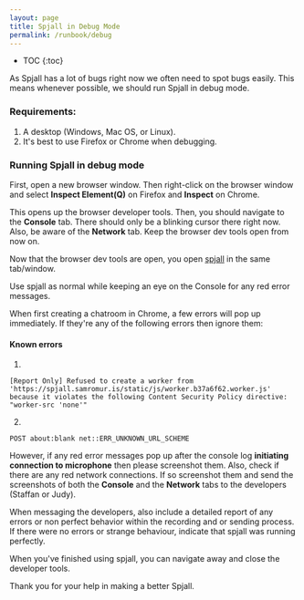 ```yaml
---
layout: page
title: Spjall in Debug Mode
permalink: /runbook/debug
---
```


* TOC
{:toc}

As Spjall has a lot of bugs right now we often need to spot bugs easily. This
means whenever possible, we should run Spjall in debug mode. 

### Requirements: 
1. A desktop (Windows, Mac OS, or Linux).
2. It's best to use Firefox or Chrome when debugging.


### Running Spjall in debug mode
First, open a new browser window. Then right-click on the browser window and
select **Inspect Element(Q)** on Firefox and **Inspect** on Chrome.

This opens up the browser developer tools. Then, you should navigate to the
**Console** tab. There should only be a blinking cursor there right now. Also,
be aware of the **Network** tab. Keep the browser dev tools open from now on.

Now that the browser dev tools are open, you open [spjall][spjall-url] in the
same tab/window.

Use spjall as normal while keeping an eye on the Console for any red error
messages.

When first creating a chatroom in Chrome, a few errors will pop up immediately.
If they're any of the following errors then ignore them:

#### Known errors

1. 
```
[Report Only] Refused to create a worker from 'https://spjall.samromur.is/static/js/worker.b37a6f62.worker.js' because it violates the following Content Security Policy directive: "worker-src 'none'"
```

2. 
```
POST about:blank net::ERR_UNKNOWN_URL_SCHEME
```

However, if any red error messages pop up after the console log **initiating
connection to microphone** then please screenshot them. Also, check if there
are any red network connections. If so screenshot them and send the screenshots
of both the **Console** and the **Network** tabs to the developers (Staffan or
Judy).

When messaging the developers, also include a detailed report of any errors or
non perfect behavior within the recording and or sending process. If there were
no errors or strange behaviour, indicate that spjall was running perfectly.

When you've finished using spjall, you can navigate away and close the
developer tools.

Thank you for your help in making a better Spjall.


[spjall-url]: https://spjall.samromur.is


